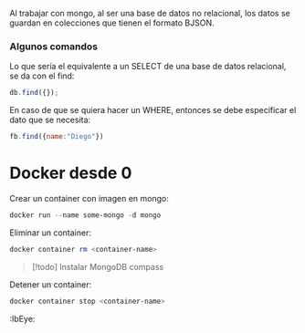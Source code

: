 Al trabajar con mongo, al ser una base de datos no relacional, los datos se guardan en colecciones que tienen el formato BJSON.

### Algunos comandos

Lo que sería el equivalente a un SELECT de una base de datos relacional, se da con el find:
```js
db.find({});
```

En caso de que se quiera hacer un WHERE, entonces se debe especificar el dato que se necesita:
```js
fb.find({name:"Diego"})
```

# Docker desde 0

Crear un container con imagen en mongo:
```powershell
docker run --name some-mongo -d mongo
```

Eliminar un container:
```powershell
docker container rm <container-name>
```

> [!todo] Instalar
> MongoDB compass

Detener un container:
```powershell
docker container stop <container-name>
```

:IbEye:
